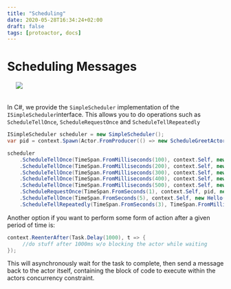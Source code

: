 ```yaml
---
title: "Scheduling"
date: 2020-05-28T16:34:24+02:00
draft: false
tags: [protoactor, docs]
---
```


# Scheduling Messages

<img src="../images/Scheduling-blue.png" style="max-height:400px;margin-bottom:20px;margin-left:20px">

In C#, we provide the `SimpleScheduler` implementation of the `ISimpleScheduler`interface.
This allows you to do operations such as `ScheduleTellOnce`, `ScheduleRequestOnce` and `ScheduleTellRepeatedly`

```csharp
ISimpleScheduler scheduler = new SimpleScheduler();
var pid = context.Spawn(Actor.FromProducer(() => new ScheduleGreetActor()));

scheduler
    .ScheduleTellOnce(TimeSpan.FromMilliseconds(100), context.Self, new SimpleMessage("test 1"))
    .ScheduleTellOnce(TimeSpan.FromMilliseconds(200), context.Self, new SimpleMessage("test 2"))
    .ScheduleTellOnce(TimeSpan.FromMilliseconds(300), context.Self, new SimpleMessage("test 3"))
    .ScheduleTellOnce(TimeSpan.FromMilliseconds(400), context.Self, new SimpleMessage("test 4"))
    .ScheduleTellOnce(TimeSpan.FromMilliseconds(500), context.Self, new SimpleMessage("test 5"))
    .ScheduleRequestOnce(TimeSpan.FromSeconds(1), context.Self, pid, new Greet("Daniel"))
    .ScheduleTellOnce(TimeSpan.FromSeconds(5), context.Self, new Hello())
    .ScheduleTellRepeatedly(TimeSpan.FromSeconds(3), TimeSpan.FromMilliseconds(500), context.Self, new HickUp(), out timer);
```

Another option if you want to perform some form of action after a given period of time is:

```csharp
context.ReenterAfter(Task.Delay(1000), t => {
     //do stuff after 1000ms w/o blocking the actor while waiting
});
```

This will asynchronously wait for the task to complete, then send a message back to the actor itself, containing the
block of code to execute within the actors concurrency constraint.
